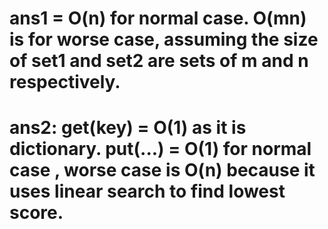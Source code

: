 # ans1 = O(n) for normal case. O(mn) is for worse case, assuming the size of set1 and set2 are sets of m and n respectively.
# ans2: get(key) = O(1) as it is dictionary. put(...) = O(1) for normal case , worse case is O(n) because it uses linear search to find lowest score. 
